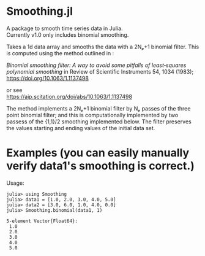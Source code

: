 # Smoothing.jl
A package to smooth time series data in Julia. <br>
Currently v1.0 only includes binomial smoothing.

Takes a 1d data array and smooths the data with a 2Nₚ+1 binomial filter.
This is computed using the method outlined in :<br>

*Binomial smoothing filter: A way to avoid some pitfalls of least‐squares
polynomial smoothing* in Review of Scientific Instruments 54, 1034 (1983);
https://doi.org/10.1063/1.1137498 <br>

or see <br>
https://aip.scitation.org/doi/abs/10.1063/1.1137498

The method implements a 2Nₚ+1 binomial filter by Nₚ passes of the three point
binomial filter; and this is computationally implemented by two passess of the
{1,1}/2 smoothing implemented below. The filter preserves the values starting
and ending values of the initial data set. 

# Examples (you can easily manually verify data1's smoothing is correct.)

Usage:

```julia-repl
julia> using Smoothing
julia> data1 = [1.0, 2.0, 3.0, 4.0, 5.0]
julia> data2 = [3.0, 6.0, 1.0, 4.0, 0.0]
julia> Smoothing.binomial(data1, 1)

5-element Vector{Float64}:
 1.0
 2.0
 3.0
 4.0
 5.0
```
